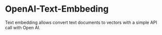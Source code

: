 # OpenAI-Text-Embbeding
Text embedding allows convert text documents to vectors with a simple API call with Open AI.
